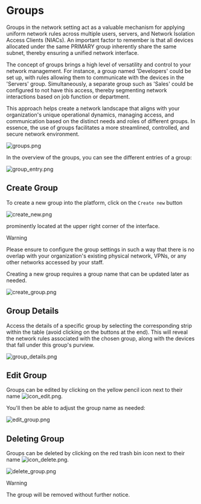 # Groups

Groups in the network setting act as a valuable mechanism for applying uniform network rules across multiple users, servers, and Network Isolation Access Clients (NIACs). An important factor to remember is that all devices allocated under the same PRIMARY group inherently share the same subnet, thereby ensuring a unified network interface.

The concept of groups brings a high level of versatility and control to your network management. For instance, a group named 'Developers' could be set up, with rules allowing them to communicate with the devices in the 'Servers' group. Simultaneously, a separate group such as 'Sales' could be configured to not have this access, thereby segmenting network interactions based on job function or department.

This approach helps create a network landscape that aligns with your organization's unique operational dynamics, managing access, and communication based on the distinct needs and roles of different groups. In essence, the use of groups facilitates a more streamlined, controlled, and secure network environment.


![groups.png](/groups.png ':size=800')

In the overview of the groups, you can see the different entries of a group:

![group_entry.png](/group_entry_2.png ':size=800')




<!-- ### Primary vs Additional groups

Each user or device on your network can be assigned to one primary group, as well as numerous additional groups.

The primary group not only establishes the subnet for the user or device, but also determines its primary set of network rules. On the other hand, the role of additional groups is to supplement the network rules that are applied to the device; they do not influence its subnet.

For instance, consider a scenario where a user or device is assigned to one primary group and four additional groups. The user or device would obtain its subnet based on the IP range designated by the primary group. Then, the network rules from both the primary and all additional groups are aggregated and enforced on the user or device.

This flexible structure allows for a fine-tuned, layered approach to network management. Users or devices can benefit from a blend of network rules across multiple groups while adhering to clear subnet boundaries defined by their primary group. -->


<!-- ![edit-server.png](/edit-server.png ':size=600') -->


## Create Group

To create a new group into the platform, click on the `Create new` button 

![create_new.png](/create_new.png)

prominently located at the upper right corner of the interface.

> [!WARNING]
> Please ensure to configure the group settings in such a way that there is no overlap with your organization's existing physical network, VPNs, or any other networks accessed by your staff.

Creating a new group requires a group name that can be updated later as needed.

![create_group.png](/create_group.png ':size=500')


## Group Details

Access the details of a specific group by selecting the corresponding strip within the table (avoid clicking on the buttons at the end). This will reveal the network rules associated with the chosen group, along with the devices that fall under this group's purview.


![group_details.png](/group_details.png ':size=800')


## Edit Group
Groups can be edited by clicking on the yellow pencil icon next to their name ![icon_edit.png](/icon_edit.png ':size=35').

 You'll then be able to adjust the group name as needed:

![edit_group.png](/edit_group.png ':size=500')



## Deleting Group
Groups can be deleted by clicking on the red trash bin icon next to their name 
![icon_delete.png](/icon_delete.png ':size=35').



![delete_group.png](/delete_group.png ':size=500')



> [!WARNING]
> The group will be removed without further notice.

